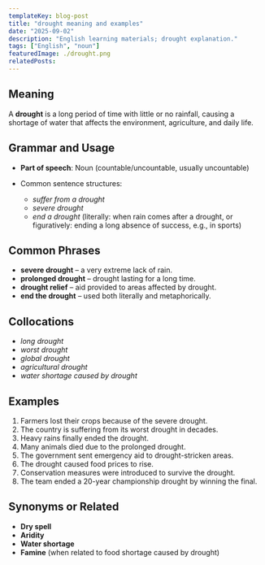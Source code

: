 ```yaml
---
templateKey: blog-post
title: "drought meaning and examples"
date: "2025-09-02"
description: "English learning materials; drought explanation."
tags: ["English", "noun"]
featuredImage: ./drought.png
relatedPosts:
---
```


## Meaning

A **drought** is a long period of time with little or no rainfall, causing a shortage of water that affects the environment, agriculture, and daily life.

## Grammar and Usage

- **Part of speech**: Noun (countable/uncountable, usually uncountable)
- Common sentence structures:

  - _suffer from a drought_
  - _severe drought_
  - _end a drought_ (literally: when rain comes after a drought, or figuratively: ending a long absence of success, e.g., in sports)

## Common Phrases

- **severe drought** – a very extreme lack of rain.
- **prolonged drought** – drought lasting for a long time.
- **drought relief** – aid provided to areas affected by drought.
- **end the drought** – used both literally and metaphorically.

## Collocations

- _long drought_
- _worst drought_
- _global drought_
- _agricultural drought_
- _water shortage caused by drought_

## Examples

1. Farmers lost their crops because of the severe drought.
2. The country is suffering from its worst drought in decades.
3. Heavy rains finally ended the drought.
4. Many animals died due to the prolonged drought.
5. The government sent emergency aid to drought-stricken areas.
6. The drought caused food prices to rise.
7. Conservation measures were introduced to survive the drought.
8. The team ended a 20-year championship drought by winning the final.

## Synonyms or Related

- **Dry spell**
- **Aridity**
- **Water shortage**
- **Famine** (when related to food shortage caused by drought)
